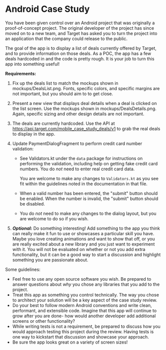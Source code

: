 # Android Case Study

You have been given control over an Android project that was originally a proof-of-concept project.
The original developer of the project has since moved on to a new team, and Target has asked you to
turn the project into an application that the company could release to the public.

The goal of the app is to display a list of deals currently offered by Target, and to provide
information on those deals. As a POC, the app has a few deals hardcoded in and the code is
pretty rough. It is your job to turn this app into something useful!

**Requirements:**
1. Fix up the deals list to match the mockups shown in mockups/DealsList.png.
  Fonts, specific colors, and specific margins are not important, but you should aim to to get close.

2. Present a new view that displays deal details when a deal is clicked on the list screen.
  Use the mockups shown in mockups/DealsDetails.png. Again, specific sizing and other design details
  are not important.

3. The deals are currently hardcoded. Use the API at https://api.target.com/mobile_case_study_deals/v1
  to grab the real deals to display in the app.

4. Update PaymentDialogFragment to perform credit card number validation:
     - See Validators.kt under the `data` package for instructions on performing the validation,
       including  help on getting fake credit card numbers. You do *not* need to enter real credit
       card data.

       You are welcome to make any changes to `Validators.kt` as you see fit within the guidelines
       noted in the documentation in that file.
     - When a valid number has been entered, the "submit" button should be enabled. When the number
       is invalid, the "submit" button should be disabled.
     - You do *not* need to make any changes to the dialog layout, but you are welcome to do so if
       you wish.

5. ***Optional:*** Do something interesting! Add something to the app you think can really make it
  fun to use or showcases a particular skill you have. Maybe you love creating animations and want
  to show that off, or you are really excited about a new library and you just want to experiment
  with it. You will not be evaluated on whether or not you add extra functionality, but it
  can be a good way to start a discussion and highlight something you are passionate about.

Some guidelines:
- Feel free to use any open source software you wish. Be prepared to answer questions about *why*
  you chose any libraries that you add to the project.
- Treat this app as something you control technically. The way you chose to architect your
  solution will be a key aspect of  the case study review.
- Do your best to follow modern Android conventions and write clean, performant, and extensible code.
  Imagine that this app will continue to grow after you are done- how would another developer
  add additional screens or other functionality?
- While writing tests is not a requirement, be prepared to discuss how you would approach testing
  this project during the review. Having tests is one way to kickstart that discussion and showcase
  your approach.
- Be sure the app looks great on a variety of screen sizes!